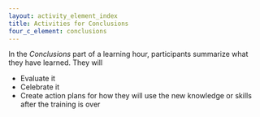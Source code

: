 ```yaml
---
layout: activity_element_index
title: Activities for Conclusions
four_c_element: conclusions 
---
```


In the _Conclusions_ part of a learning hour, participants summarize what they have learned.
They will

* Evaluate it
* Celebrate it
* Create action plans for how they will use the new knowledge or skills after the training is over